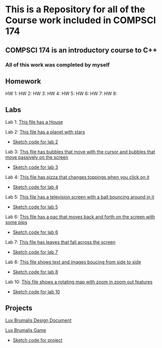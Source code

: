 # This is a Repository for all of the Course work included in COMPSCI 174

## COMPSCI 174 is an introductory course to C++

### All of this work was completed by myself

## Homework
HW 1:
HW 2:
HW 3:
HW 4:
HW 5:
HW 6:
HW 7:
HW 8:

## Labs

Lab 1: [This file has a House](https://github.com/JMMyhre/MAGD-150-Assignments/blob/gh-pages/f21magd150lab01_myhre.zip)

Lab 2: [This file has a planet with stars](https://github.com/JMMyhre/MAGD-150-Assignments/blob/gh-pages/f21magd150lab02_myhre.zip)
  - [Sketch code for lab 2](https://github.com/JMMyhre/MAGD-150-Assignments/blob/gh-pages/Lab2Sketch)

Lab 3: [This file has bubbles that move with the cursor and bubbles that move passively on the screen](https://github.com/JMMyhre/MAGD-150-Assignments/blob/gh-pages/f21magd150lab03_myhre.zip)
  - [Sketch code for lab 3](https://github.com/JMMyhre/MAGD-150-Assignments/blob/gh-pages/Lab3Sketch)

Lab 4: [This file has pizza that changes toppings when you click on it](https://github.com/JMMyhre/MAGD-150-Assignments/blob/gh-pages/f21magd150lab04_myhre%20(2).zip)
  - [Sketch code for lab 4](https://github.com/JMMyhre/MAGD-150-Assignments/blob/gh-pages/Lab4Sketch)

Lab 5: [This file has a television screen with a ball bouncing around in it](https://github.com/JMMyhre/MAGD-150-Assignments/blob/gh-pages/f21magd150lab05_myhre.zip)
  - [Sketch code for lab 5](https://github.com/JMMyhre/MAGD-150-Assignments/blob/gh-pages/Lab5Sketch)

Lab 6: [This file has a pac that moves back and forth on the screen with some pips](https://github.com/JMMyhre/MAGD-150-Assignments/blob/gh-pages/f21magd150lab06_myhre.zip)
  - [Sketch code for lab 6](https://github.com/JMMyhre/MAGD-150-Assignments/blob/gh-pages/Lab6Sketch)

Lab 7: [This file has leaves that fall across the screen](https://github.com/JMMyhre/MAGD-150-Assignments/blob/gh-pages/f21magd150lab07_myhre.zip)
  - [Sketch code for lab 7](https://github.com/JMMyhre/MAGD-150-Assignments/blob/gh-pages/Lab7Sketch)

Lab 8: [This file shows text and images boucing from side to side](https://github.com/JMMyhre/MAGD-150-Assignments/blob/gh-pages/f21magd150lab08_myhre.zip)
  - [Sketch code for lab 8](https://github.com/JMMyhre/MAGD-150-Assignments/blob/gh-pages/Lab8Sketch)

Lab 10: [This file shows a rotating map with zoom in zoom out features](https://github.com/JMMyhre/MAGD-150-Assignments/blob/gh-pages/f21magd150lab10_myhre.zip)
  - [Sketch code for lab 10](https://github.com/JMMyhre/MAGD-150-Assignments/blob/gh-pages/Lab10Sketch)

## Projects

[Lux Brumalis Design Document](https://github.com/JMMyhre/MAGD-150-Assignments/blob/gh-pages/f21magd150luxbrumalis_frank-maue-myhre.docx)

[Lux Brumalis Game](https://github.com/JMMyhre/MAGD-150-Assignments/blob/gh-pages/f21magd150lab08_myhre.zip)
  - [Sketch code for project](https://github.com/JMMyhre/MAGD-150-Assignments/blob/gh-pages/FinalProjectSketch)
